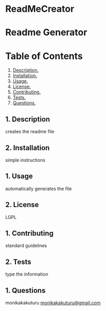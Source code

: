 # ReadMeCreator
# Readme Generator
  # Table of Contents
  1. [ Description. ](#desc)
  2. [ Installation. ](#instal)
  3. [ Usage. ](#usage)
  4. [ License. ](#license)
  5. [ Contributing. ](#contrib)
  6. [ Tests. ](#tests)
  7. [ Questions. ](#ques)

<a name="desc"></a>
## 1. Description

creates the readme file

<a name="instal"></a>
## 2. Installation

simple instructions

<a name="usage"></a>
## 1. Usage

automatically generates the file

<a name="license"></a>
## 2. License

LGPL

<a name="contrib"></a>
## 1. Contributing

standard guidelines

<a name="tests"></a>
## 2. Tests

type the information

<a name="ques"></a>
## 1. Questions

monikakakuturu
monikakakuturu@gmail.com
